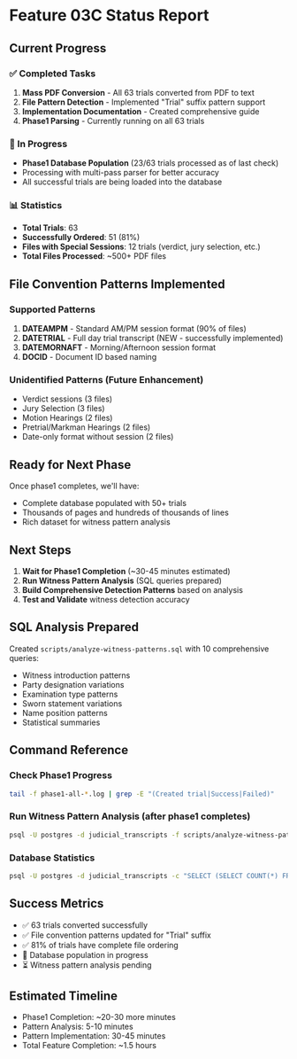# Feature 03C Status Report

## Current Progress

### ✅ Completed Tasks
1. **Mass PDF Conversion** - All 63 trials converted from PDF to text
2. **File Pattern Detection** - Implemented "Trial" suffix pattern support
3. **Implementation Documentation** - Created comprehensive guide
4. **Phase1 Parsing** - Currently running on all 63 trials

### 🔄 In Progress
- **Phase1 Database Population** (23/63 trials processed as of last check)
- Processing with multi-pass parser for better accuracy
- All successful trials are being loaded into the database

### 📊 Statistics
- **Total Trials**: 63
- **Successfully Ordered**: 51 (81%)
- **Files with Special Sessions**: 12 trials (verdict, jury selection, etc.)
- **Total Files Processed**: ~500+ PDF files

## File Convention Patterns Implemented

### Supported Patterns
1. **DATEAMPM** - Standard AM/PM session format (90% of files)
2. **DATETRIAL** - Full day trial transcript (NEW - successfully implemented)
3. **DATEMORNAFT** - Morning/Afternoon session format
4. **DOCID** - Document ID based naming

### Unidentified Patterns (Future Enhancement)
- Verdict sessions (3 files)
- Jury Selection (3 files)
- Motion Hearings (2 files)
- Pretrial/Markman Hearings (2 files)
- Date-only format without session (2 files)

## Ready for Next Phase

Once phase1 completes, we'll have:
- Complete database populated with 50+ trials
- Thousands of pages and hundreds of thousands of lines
- Rich dataset for witness pattern analysis

## Next Steps

1. **Wait for Phase1 Completion** (~30-45 minutes estimated)
2. **Run Witness Pattern Analysis** (SQL queries prepared)
3. **Build Comprehensive Detection Patterns** based on analysis
4. **Test and Validate** witness detection accuracy

## SQL Analysis Prepared

Created `scripts/analyze-witness-patterns.sql` with 10 comprehensive queries:
- Witness introduction patterns
- Party designation variations
- Examination type patterns
- Sworn statement variations
- Name position patterns
- Statistical summaries

## Command Reference

### Check Phase1 Progress
```bash
tail -f phase1-all-*.log | grep -E "(Created trial|Success|Failed)"
```

### Run Witness Pattern Analysis (after phase1 completes)
```bash
psql -U postgres -d judicial_transcripts -f scripts/analyze-witness-patterns.sql
```

### Database Statistics
```bash
psql -U postgres -d judicial_transcripts -c "SELECT (SELECT COUNT(*) FROM \"Trial\") as trials, (SELECT COUNT(*) FROM \"Session\") as sessions, (SELECT COUNT(*) FROM \"Line\") as lines;"
```

## Success Metrics

- ✅ 63 trials converted successfully
- ✅ File convention patterns updated for "Trial" suffix
- ✅ 81% of trials have complete file ordering
- 🔄 Database population in progress
- ⏳ Witness pattern analysis pending

## Estimated Timeline

- Phase1 Completion: ~20-30 more minutes
- Pattern Analysis: 5-10 minutes
- Pattern Implementation: 30-45 minutes
- Total Feature Completion: ~1.5 hours